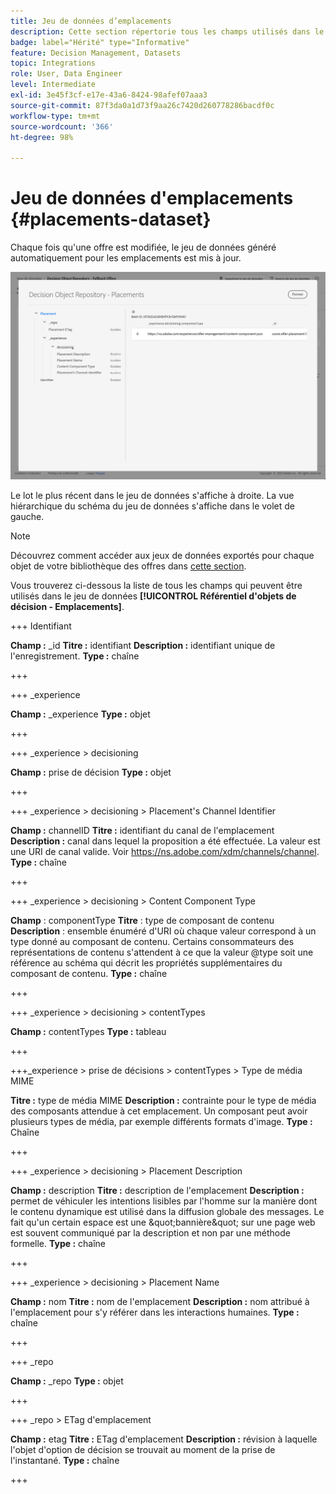 ```yaml
---
title: Jeu de données d’emplacements
description: Cette section répertorie tous les champs utilisés dans le jeu de données exporté pour les emplacements.
badge: label="Hérité" type="Informative"
feature: Decision Management, Datasets
topic: Integrations
role: User, Data Engineer
level: Intermediate
exl-id: 3e45f3cf-e17e-43a6-8424-98afef07aaa3
source-git-commit: 87f3da0a1d73f9aa26c7420d260778286bacdf0c
workflow-type: tm+mt
source-wordcount: '366'
ht-degree: 98%

---
```


# Jeu de données d&#39;emplacements {#placements-dataset}

Chaque fois qu&#39;une offre est modifiée, le jeu de données généré automatiquement pour les emplacements est mis à jour.

![](../assets/dataset-placements.png)

Le lot le plus récent dans le jeu de données s&#39;affiche à droite. La vue hiérarchique du schéma du jeu de données s&#39;affiche dans le volet de gauche.

>[!NOTE]
>
>Découvrez comment accéder aux jeux de données exportés pour chaque objet de votre bibliothèque des offres dans [cette section](../export-catalog/access-dataset.md).

Vous trouverez ci-dessous la liste de tous les champs qui peuvent être utilisés dans le jeu de données **[!UICONTROL Référentiel d&#39;objets de décision - Emplacements]**.

<!--A placement describes a location or place in a personalized message. It is used to set technical constraints for content that the personalization decision supplies. The placement also represents a request to produce certain types of metrics when an experience event is produced where this placement is involved. For instance, the placement facilitates a personalized clickable image inside an email shown to an end-user. The placement may for instance request from the assembled experience that the click on its image gets reported in an experience event with a metric https://ns.adobe.com/xdm/data/metrics/web/linkclicks and a reference to this placement.-->

+++ Identifiant

**Champ :** _id 
**Titre :** identifiant 
**Description :** identifiant unique de l&#39;enregistrement.
**Type :** chaîne

+++

+++ _experience

**Champ :** _experience
**Type :** objet

+++

+++ _experience > decisioning

**Champ :** prise de décision
**Type :** objet

+++

+++ _experience > decisioning > Placement&#39;s Channel Identifier

**Champ :** channelID
**Titre :** identifiant du canal de l&#39;emplacement
**Description :** canal dans lequel la proposition a été effectuée. La valeur est une URI de canal valide. Voir https://ns.adobe.com/xdm/channels/channel.
**Type :** chaîne

+++

+++ _experience > decisioning > Content Component Type

**Champ** : componentType
**Titre** : type de composant de contenu
**Description** : ensemble énuméré d&#39;URI où chaque valeur correspond à un type donné au composant de contenu. Certains consommateurs des représentations de contenu s&#39;attendent à ce que la valeur @type soit une référence au schéma qui décrit les propriétés supplémentaires du composant de contenu.
**Type :** chaîne

+++

+++ _experience > decisioning > contentTypes

**Champ :** contentTypes
**Type :** tableau

+++

+++_experience > prise de décisions > contentTypes > Type de média MIME

**Titre :** type de média MIME
**Description :** contrainte pour le type de média des composants attendue à cet emplacement. Un composant peut avoir plusieurs types de média, par exemple différents formats d&#39;image.
**Type :** Chaîne

+++

+++ _experience > decisioning > Placement Description

**Champ :** description
**Titre :** description de l&#39;emplacement
**Description :** permet de véhiculer les intentions lisibles par l&#39;homme sur la manière dont le contenu dynamique est utilisé dans la diffusion globale des messages. Le fait qu&#39;un certain espace est une \&quot;bannière\&quot; sur une page web est souvent communiqué par la description et non par une méthode formelle.
**Type :** chaîne

+++

+++ _experience > decisioning > Placement Name

**Champ :** nom
**Titre :** nom de l&#39;emplacement
**Description :** nom attribué à l&#39;emplacement pour s&#39;y référer dans les interactions humaines.
**Type :** chaîne

+++

+++ _repo

**Champ :** _repo 
**Type :** objet

+++

+++ _repo > ETag d&#39;emplacement

**Champ :** etag
**Titre :** ETag d&#39;emplacement
**Description :** révision à laquelle l&#39;objet d&#39;option de décision se trouvait au moment de la prise de l&#39;instantané.
**Type :** chaîne

+++
